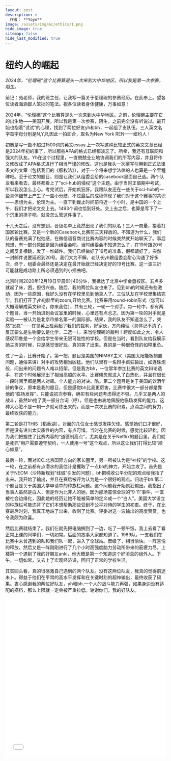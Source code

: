 ```yaml
---
layout: post
description: >
  作者： **Yoyo**
image: /assets/img/mc/ethics/1.png
hide_image: true
sitemap: false
hide_last_modified: true
---
```


# 纽约人的崛起

*2024年，“伦理碗”这个比赛算是头一次来到大中华地区。所以我是第一次参赛，陌生。*

前记：苑老师，我的班主任，让我写一篇关于伦理碗的参赛经历。在此奉上。望各位读者海涵鄙人笨拙的笔法。祝各位读者身体健康，万事如意！

2024年，“伦理碗”这个比赛算是头一次来到大中华地区。之前，伦理碗主要在它的出生地——美国开展。所以我是第一次参赛，陌生。之前完全没有听说过。最开始也抱着“试试”的心理，找到了两位好友yh和bh，一起组了支队伍。三人英文名字首字母分别是N,Y,R,因此一拍即合，取名为New York REN——纽约人！

初赛是写一篇不超过1500词的英文essay.上一次写这种比较正式的英文文章已经是2024年初的事了，所以那些APA的格式已经都淡忘了。所幸，我还有互联网和强大的队友。Yh在这个过程里，一直兢兢业业地协调我们的所写内容，并且将作文修改成了APA格式进行了相当严谨的修改。这也是我头一次撰写引用到正式法律条文的文章（包括我们的《版权法》），对于一个将来想学法律的人也算是一个里程碑吧。至于论文的题目，则是让我们从组委会给的casebook里面自己选。两个队友看来看去，最终都看上了“sci-hub的侵权”这个主题。由于当时正值期中考试，所以我没怎么上心。考完试后，开始疯狂肝。我跟队友还在一些关于sci-hub的一些具体细节上产生了一些小分歧，不过最后的成稿体现了我们对于这个赛事的共识——思想为主，伦理为主。一直干到截止时间前将近一个小时，是中国的一个上午，我们才把论文交上去。1493个词也恰到好处。交上去之后，也算是写下了一个沉重的担子吧。就没怎么管这件事了。

十几天之后，没有想到，晋级名单上竟然出现了我们的队名！三人一商量，接着打国家轮比赛。又是一个新的Casebook,比赛前三天释放的。不知道为什么，我们队的备赛充满了松弛感，在微信语音商讨比赛内容的时候突然就开始聊天了。事后想想，有一部分原因是因为组委会吧。当时组委会不知道怎么了，在19号跟20号之间反复横跳，发了一堆邮件。我们已经做好了19号的准备，假都请好了，突然一封邮件说要延迟到20号。我们大为不解，老队长yh跟组委会耐心沟通了好多次，终于，组委会最终还是决定在最开始就已经决定好的19号比赛。这一波三折可能就是成功路上所必须遇到的小插曲吧。

北京时间2020年12月19日早晨6时40分许，我抵达了北京中学金盏校区。五点多就起了床，困，但很兴奋。随后，我的两位队友也来了。见到bh的时候还有些激动，因为一些原因，我好久没有在学校里见到他真人了。三位队友在学校里集结完毕，我们打开了yh电脑里的zoom,开始比赛。比赛采用round-robin形式（您可以大概理解成英文辩论，你来我往），共有三轮，一轮一个对手。每一轮中，都有两个题目。当一开始进到会议室里的时候，心里还有点忐忑，因为第一轮的对手就是实验——被认为是北京市排名第一的国际部。结果，我的队友不知道怎么了，突然“发疯”——在领英上检索起了我们的裁判，好家伙，方向纯理（具体记不清了，反正要么是生物要么是化学，二选一），来当伦理碗的裁判！跨度如此之大，令人感叹耶鲁是一个会给学生带来无限可能性的学校。但是在当时，看到队友给我展示她主页的时候，只是感觉很好玩。真的笑了出来。真的是一种很奇怪的如释重负。

过了一会，比赛开始了。第一把，题目是美国的NIMBY主义（美国太阳能板搁置问题，通俗来讲）对手的攻势相当凶猛。他们队里有一名辩手疯狂输出，如连珠炮般，问出来的问题令人难以招架。但是我方bh，一位常年参加比赛的英文辩论选手，在这个时候展现出了相当高超的水平。比赛倏忽就进入了白热化，并且在很长一段时间里都是两人对飙。个人能力的对决。酷。第二个题目是关于美国的饮酒年龄的争议，原本是我的题目，但是感觉bh比我更厉害，比赛中很大一部分都是靠他的“临场发挥”，只能说初次参赛，确实有些问题考虑得还不够。几乎又是两人的战斗，虽然bh抢了我一部分台词（哼），但是也由衷地佩服他临场发挥的能力。这种大心脏不是一朝一夕就可练出来的，而是一次次比赛的积累，点滴之间的努力，最终收获的能力。

第二轮是打THIS（稻香湖）。对面的几位女士感觉发挥欠佳。感觉她们口才很好，但是没有讲出太实质性的内容，有点可惜。当时在比赛的时候，感觉比较轻松，因为我们把握住了比赛内容的“道德制高点”，尤其是在关于Netflix的题目里，我们就是死抓“用户需要遵守契约，一人使用一号”这个观点，所以这让我们打得比较“顺心如意”。

最后一轮，面对ICC.北京国际方向的家长圈里，另一所被认为是“神校”的学校。这一轮，在之前都有点潜水的我估计是攫取了一点bh的神力，开始主攻了。首先是关于NEOM（沙特新规划“线城”引发的问题），bh把税收公平分配的观点给我指了出来。我开始了输出，并且在赛后被评为认为是一个很好的观点。归功于bh.第二个题目是关于美国大学申请中的种族栏问题。这个问题我开始疯狂输出。我指出了当事人虽然是白人，但是作为北非人的她，因为那场震惊全球的“9·11”事件，一直被社会边缘化，因此她的经历让她不能被简单的定义成一个“白人”。美国大学设立的种族栏可能违背了它们本想帮助那些受到不公平对待的学生的初衷。终于，在比赛最后时刻，我真正地站了出来，收割了比赛。评委对这一波输出的高度赞赏，也令我颇为欣喜。

然后比赛就结束了。我们仨就先把电脑搁到了一边，吃了一顿午饭。我上去看了看正常上课的同学们，一切如常。后面的故事大家都知道了。1989队，一支我们在比赛中未曾遇到的队和我们队一起，进入了全球站。晋级了，相当愉快。一阵喜悦的释放，然后又是一阵刚刚进行了几个小时高强度脑力劳动所带来的筋疲力尽。上楼第一个遇到了我的好朋友anki，他大概是第一个知道这个好消息的组外人。下午，一切如常，又去上了宏观经济课，回归了正常的学校生活。

其实回头看，真的很感激自己遇到的两个队友。没有这两位队友，我真的觉得前途未卜。得益于他们在平常的高水平发挥和在关键时刻的超神输出，最终收获了硕果。衷心感谢我的两位好队友，yh和bh.一个人的战斗能力再强，如果身边没有适配的搭档，那么上限就一定会被严重拉低。谢谢你们，我的好队友。

<iframe src="//player.bilibili.com/player.html?isOutside=true&aid=114010947062857&bvid=BV1wnAuewEU9&cid=28414772619&p=1&high_quality=1&danmaku=0&autoplay=0" allowfullscreen="allowfullscreen" width="100%" height="500" scrolling="no" frameborder="0" sandbox="allow-top-navigation allow-same-origin allow-forms allow-scripts"></iframe>
